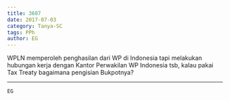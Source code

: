 ```yaml
---
title: 3607
date: 2017-07-03
category: Tanya-SC
tags: PPh
author: EG
---
```


WPLN memperoleh penghasilan dari WP di Indonesia tapi melakukan hubungan kerja dengan Kantor Perwakilan WP Indonesia tsb, kalau pakai Tax Treaty bagaimana pengisian Bukpotnya?

---



`EG`
